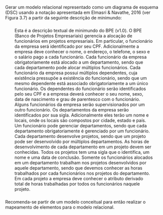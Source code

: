 <td style="width: 100%; text-align: justify; padding: 10px 20px 40px 20px;">
<p>Gerar um modelo relacional representado como um diagrama de esquema (DSC) usando a notação apresentada em Elmasri &amp; Navathe, 2016 (ver Figura 3.7) a partir da seguinte descrição de&nbsp;minimundo:</p>
<p style="padding: 10px 30px;">Esta é a descrição textual de minimundo do BPE (v1.0). O BPE (Banco de Projetos Empresariais) gerencia a alocação de funcionários em projetos empresariais. Em particular, o funcionário da empresa será identificado por seu CPF. Adicionalmente a empresa deve conhecer o nome, o endereço, o telefone, o sexo e o salário pago a cada funcionário. Cada funcionário da empresa obrigatoriamente está alocado a um departamento, sendo que cada departamento pode alocar múltiplos funcionários. Cada funcionário da empresa possui múltiplos dependentes, cuja existência pressupõe a existência do funcionário, sendo que um mesmo dependente está associado obrigatoriamente a um único funcionário. Os dependentes do funcionário serão identificados pelo seu CPF e a empresa deverá conhecer o seu nome, sexo, data de nascimento e grau de parentesco com o funcionário. Alguns funcionários da empresa serão supervisionados por um outro funcionário. Os departamentos da empresa serão identificados por sua sigla. Adicionalmente eles terão um nome e locais, onde os locais são compostos por cidade, estado e país. Um funcionário pode gerenciar departamentos, sendo que cada departamento obrigatoriamente é gerenciado por um funcionário. Cada departamento desenvolve projetos, sendo que um projeto pode ser desenvolvido por múltiplos departamentos. As horas de desenvolvimento de cada departamento em um projeto devem ser conhecidas. Todos os projetos tem uma sigla que o identifica, um nome e uma data de conclusão. Somente os funcionários alocados em um departamento trabalham nos projetos desenvolvidos por aquele departamento, sendo que devemos conhecer as horas trabalhados por cada funcionários nos projetos do departamento. Em cada projeto a empresa deve conhecer o atributo derivado total de horas trabalhadas por todos os funcionários naquele projeto.</p>
<p>Recomenda-se partir de um modelo conceitual para então realizar o mapeamento de elementos para o modelo relacional.</p>
</td>